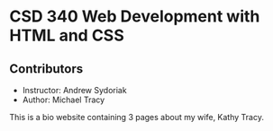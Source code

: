 <html>
  <head>
    <meta charset="utf-8">
  </head>
  <body>
    <h1>CSD 340 Web Development with HTML and CSS</h1>
    <h2>Contributors</h2>
    <ul>
      <li>Instructor: Andrew Sydoriak</li>
      <li>Author: Michael Tracy</li>
    </ul>
    <p>This is a bio website containing 3 pages about my wife, Kathy Tracy.</p>
  </body>
</html>
